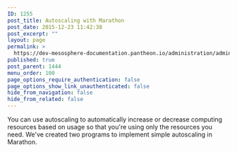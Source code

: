 ```yaml
---
ID: 1255
post_title: Autoscaling with Marathon
post_date: 2015-12-23 11:42:38
post_excerpt: ""
layout: page
permalink: >
  https://dev-mesosphere-documentation.pantheon.io/administration/admin-tutorials/autoscaling-with-marathon/
published: true
post_parent: 1444
menu_order: 100
page_options_require_authentication: false
page_options_show_link_unauthenticated: false
hide_from_navigation: false
hide_from_related: false
---
```

You can use autoscaling to automatically increase or decrease computing resources based on usage so that you're using only the resources you need. We've created two programs to implement simple autoscaling in Marathon.